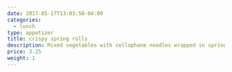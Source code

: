 ```yaml
---
date: 2017-05-17T13:03:58-04:00
categories:
  - lunch
type: appetizer
title: crispy spring rolls
description: Mixed vegetables with cellophane noodles wrapped in spring roll skin served with sweet & sour sauce.
price: 3.25
weight: 1
---
```



